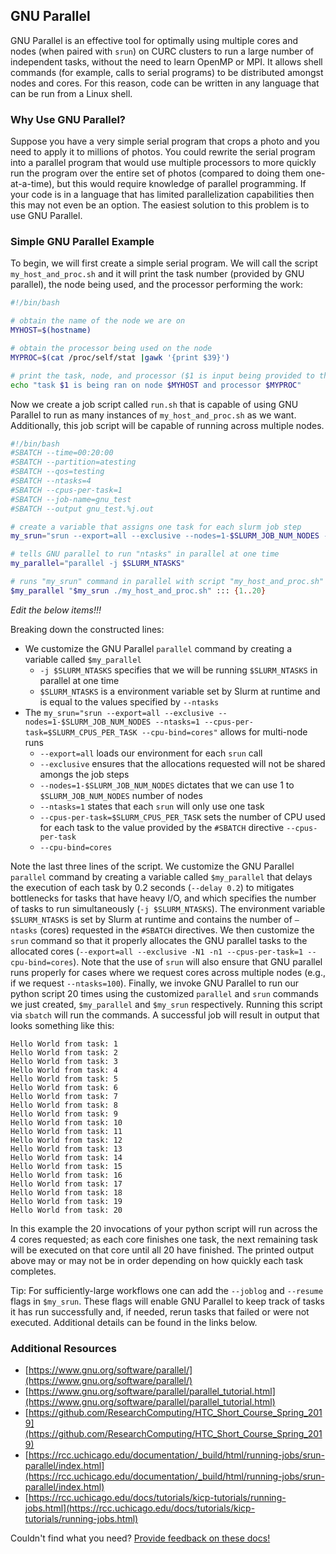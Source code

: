 ## GNU Parallel

GNU Parallel is an effective tool for optimally using multiple cores and nodes (when paired with `srun`) on CURC clusters to run a large number of independent tasks, without the need to learn 
OpenMP or MPI. It allows shell commands (for example, calls to serial programs) to be distributed amongst nodes and cores. For this reason, code can be written in any language that can be run from a Linux shell. 

### Why Use GNU Parallel?

Suppose you have a very simple serial program that crops a photo and you need to apply it to millions of photos. You could rewrite the serial program into a parallel program that would use multiple processors to more quickly run the program over the entire set of photos (compared to doing them one-at-a-time), but this would require knowledge of parallel programming. If your code is in a language that has limited parallelization capabilities then this may not even be an option. The easiest solution to this problem is to use GNU Parallel.

### Simple GNU Parallel Example

To begin, we will first create a simple serial program. We will call the script `my_host_and_proc.sh` and it will print the task number (provided by GNU parallel), the node being used, and the processor performing the work:

```bash
#!/bin/bash                                                                                                                    

# obtain the name of the node we are on                                                                 
MYHOST=$(hostname)

# obtain the processor being used on the node                                                               
MYPROC=$(cat /proc/self/stat |gawk '{print $39}')

# print the task, node, and processor ($1 is input being provided to the script)                                                            
echo "task $1 is being ran on node $MYHOST and processor $MYPROC"
```
Now we create a job script called `run.sh` that is capable of using GNU Parallel to run as many instances of `my_host_and_proc.sh` as we want. Additionally, this job script will be capable of running across multiple nodes. 

```bash
#!/bin/bash
#SBATCH --time=00:20:00                                                    
#SBATCH --partition=atesting                                               
#SBATCH --qos=testing                                                      
#SBATCH --ntasks=4                                                         
#SBATCH --cpus-per-task=1                                                  
#SBATCH --job-name=gnu_test                                                
#SBATCH --output gnu_test.%j.out

# create a variable that assigns one task for each slurm job step                                                                                     
my_srun="srun --export=all --exclusive --nodes=1-$SLURM_JOB_NUM_NODES --ntasks=1 --cpus-per-task=$SLURM_CPUS_PER_TASK --cpu-bind=cores"

# tells GNU parallel to run "ntasks" in parallel at one time                                                                   
my_parallel="parallel -j $SLURM_NTASKS"

# runs "my_srun" command in parallel with script "my_host_and_proc.sh" for 20 iterations                                       
$my_parallel "$my_srun ./my_host_and_proc.sh" ::: {1..20}
```



_Edit the below items!!!_

Breaking down the constructed lines: 
- We customize the GNU Parallel 
`parallel` command by creating a variable called `$my_parallel`
    - `-j $SLURM_NTASKS` specifies that we will be running `$SLURM_NTASKS` in parallel at one time
    - `$SLURM_NTASKS` is a environment variable set by Slurm at runtime and is equal to the values specified by `--ntasks`
- The `my_srun="srun --export=all --exclusive --nodes=1-$SLURM_JOB_NUM_NODES --ntasks=1 --cpus-per-task=$SLURM_CPUS_PER_TASK --cpu-bind=cores"` allows for multi-node runs
    - `--export=all` loads our environment for each `srun` call
    - `--exclusive` ensures that the allocations requested will not be shared amongs the job steps 
    - `--nodes=1-$SLURM_JOB_NUM_NODES` dictates that we can use 1 to `$SLURM_JOB_NUM_NODES` number of nodes
    - `--ntasks=1` states that each `srun` will only use one task
    - `--cpus-per-task=$SLURM_CPUS_PER_TASK` sets the number of CPU used for each task to the value provided by the `#SBATCH` directive `--cpus-per-task`
    - `--cpu-bind=cores` 



Note the last three lines of the script. We customize the GNU Parallel 
`parallel` command by creating a variable called `$my_parallel` that 
delays the execution of each task by 0.2 seconds (`--delay 0.2`) to 
mitigates bottlenecks for tasks that have heavy I/O, and which specifies 
the number of tasks to run simultaneously (`-j $SLURM_NTASKS`). The environment variable `$SLURM_NTASKS` is set by Slurm at runtime and contains the number of `—ntasks` (cores) requested in the `#SBATCH` directives. We then customize the `srun` command so that it properly allocates the GNU parallel tasks to the allocated cores (`--export=all --exclusive -N1 -n1 --cpus-per-task=1 --cpu-bind=cores`). Note that the use of `srun` will also ensure that GNU parallel runs properly for cases where we request cores across multiple nodes (e.g., if we request `--ntasks=100`). Finally, we invoke GNU Parallel to run our python script 20 times using the customized `parallel` and `srun` commands we just created, `$my_parallel` and `$my_srun` respectively. Running this script via `sbatch` will run the commands. A successful job will result in output that looks something like this:

```
Hello World from task: 1
Hello World from task: 2
Hello World from task: 3
Hello World from task: 4
Hello World from task: 5
Hello World from task: 6
Hello World from task: 7
Hello World from task: 8
Hello World from task: 9
Hello World from task: 10
Hello World from task: 11
Hello World from task: 12
Hello World from task: 13
Hello World from task: 14
Hello World from task: 15
Hello World from task: 16
Hello World from task: 17
Hello World from task: 18
Hello World from task: 19
Hello World from task: 20
```

In this example the 20 invocations of your python script will run across the 4 cores requested; as each core finishes one task, the next remaining task will be executed on that core until all 20 have finished. The printed output above may or may not be in order depending on how quickly each task completes.

Tip: For sufficiently-large workflows one can add the `--joblog` and `--resume` flags in `$my_srun`. These flags will enable GNU Parallel to keep track of tasks it has run successfully and, if needed, rerun tasks that failed or were not executed. Additional details can be found in the links below. 

### **Additional Resources**

- [https://www.gnu.org/software/parallel/](https://www.gnu.org/software/parallel/)
- [https://www.gnu.org/software/parallel/parallel_tutorial.html](https://www.gnu.org/software/parallel/parallel_tutorial.html)
- [https://github.com/ResearchComputing/HTC_Short_Course_Spring_2019](https://github.com/ResearchComputing/HTC_Short_Course_Spring_2019)
- [https://rcc.uchicago.edu/documentation/_build/html/running-jobs/srun-parallel/index.html](https://rcc.uchicago.edu/documentation/_build/html/running-jobs/srun-parallel/index.html)
- [https://rcc.uchicago.edu/docs/tutorials/kicp-tutorials/running-jobs.html](https://rcc.uchicago.edu/docs/tutorials/kicp-tutorials/running-jobs.html)

Couldn't find what you need? [Provide feedback on these docs!](https://forms.gle/bSQEeFrdvyeQWPtW9)
